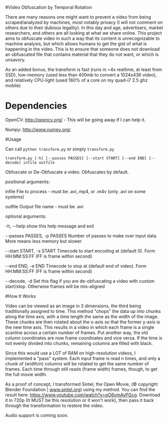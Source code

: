 #Video Obfuscation by Temporal Rotation

There are many reasons one might want to prevent a video from being scraped/analyzed by machines, most notably privacy (I will not comment on others due to their dubious legality). 
In this day and age, advertisers, market researchers, and others are all looking at what we share online. This project aims to obfuscate video in such a way that its content is unrecognizable to machine analysis,
but which allows humans to get the gist of what is happening in the video. This is to ensure that someone does not download an obfuscated file that contains material that they do not want, or which is unsavory.

As an added bonus, the transform is fast (runs in ~4x realtime, at least from SSD), low-memory (used less than 400mb to convert a 1024x436 video), and relatively CPU-light (used 160% of a core on my quad-i7 2.5 ghz mobile)

# Dependencies

OpenCV: http://opencv.org/ - This will be going away if I can help it.

Numpy: http://www.numpy.org/

#Usage

Can call `python transform.py` or simply `transform.py`

`transform.py [-h] [--passes PASSES] [--start START] [--end END] [--decode] infile outfile`

Obfuscate or De-Obfuscate a video. Obfuscates by default.

positional arguments:

infile                File to process - must be .avi,.mp4, or .m4v (only .avi on some systems)

outfile               Output file name - must be .avi

optional arguments:
  
-h, --help            show this help message and exit
  
--passes PASSES, -p PASSES  Number of passes to make over input data. More means less memory but slower
  
--start START, -s START Timecode to start encoding at (default 0). Form HH:MM:SS:FF (FF is frame within second)
  
--end END, -e END     Timecode to stop at (default end of video). Form HH:MM:SS:FF (FF is frame within second)
  
--decode, -d          Set this flag if you are de-obfuscating a video with custom start/stop. Otherwise frames will be mis-aligned

#How It Works

Video can be viewed as an image in 3 dimensions, the third being traditionally assigned to time. This method "chops" the data up into chunks along the time axis, with a time length the same as the width of the image.
These chunks are then rotated about the x-axis so that the former y-axis is the new time axis. This results in a video in which each frame is a single scanline across a certain number of frames. Put another way, the old column
coordinates are now frame coordinates and vice versa. If the time is not evenly divided into chunks, remaining columns are filled with black.

Since this would use a LOT of RAM on high-resolution videos, I implemented a "pass" system. Each input frame is read n times, and only a chunk of (width/n) columns will be rotated to get the same number of frames. Each time
through still reads (frame width) frames, though, to get the full movie width.

As a proof of concept, I transformed Sintel, the Open Movie, (© copyright Blender Foundation | www.sintel.org) using my method. You can find the result here: https://www.youtube.com/watch?v=qO6ymAyPGcg. Download it in 720p (It MUST be this resolution or it won't work), then pass it back through the transformation to restore the video.

Audio support is coming soon. 
